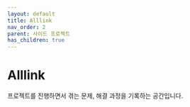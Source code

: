 ```yaml
---
layout: default
title: Alllink
nav_order: 2
parent: 사이드 프로젝트
has_children: true
---
```

# Alllink 

프로젝트를 진행하면서 겪는 문제, 해결 과정을 기록하는 공간입니다.

